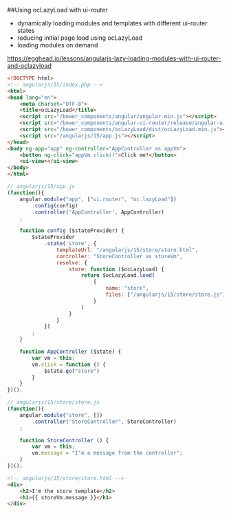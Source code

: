 ##Using ocLazyLoad with ui-router
* dynamically loading modules and templates with different ui-router states
* reducing initial page load using ocLazyLoad
* loading modules on demand

https://egghead.io/lessons/angularjs-lazy-loading-modules-with-ui-router-and-oclazyload

```html
<!DOCTYPE html>
<!-- angularjs/15/index.php -->
<html>
<head lang="en">
    <meta charset="UTF-8">
    <title>ocLazyLoad</title>
    <script src="/bower_components/angular/angular.min.js"></script>
    <script src="/bower_components/angular-ui-router/release/angular-ui-router.min.js"></script>
    <script src="/bower_components/ocLazyLoad/dist/ocLazyLoad.min.js"></script>
    <script src="/angularjs/15/app.js"></script>
</head>
<body ng-app="app" ng-controller="AppController as appVm">
    <button ng-click="appVm.click()">Click me!</button>
    <ui-view></ui-view>
</body>
</html>
```


```javascript
// angularjs/15/app.js
(function(){
    angular.module("app", ["ui.router", "oc.lazyLoad"])
        .config(config)
        .controller('AppController', AppController)
    ;

    function config ($stateProvider) {
        $stateProvider
            .state('store', {
                templateUrl: "/angularjs/15/store/store.html",
                controller: "StoreController as storeVm",
                resolve: {
                    store: function ($ocLazyLoad) {
                        return $ocLazyLoad.load(
                            {
                                name: "store",
                                files: ["/angularjs/15/store/store.js"]
                            }
                        )
                    }
                }
            })
        ;
    }

    function AppController ($state) {
        var vm = this;
        vm.click = function () {
            $state.go("store")
        }
    }
})();
```


```javascript
// angularjs/15/store/store.js
(function(){
    angular.module("store", [])
        .controller("StoreController", StoreController)
    ;

    function StoreController () {
        var vm = this;
        vm.message = "I'm a message from the controller";
    }
})();
```


```html
<!-- angularjs/15/store/store.html -->
<div>
    <h2>I'm the store template</h2>
    <h1>{{ storeVm.message }}</h1>
</div>
```
